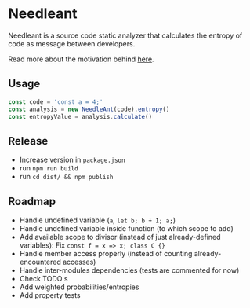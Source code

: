 # Needleant

Needleant is a source code static analyzer that calculates the entropy of code as message between developers.

Read more about the motivation behind [here](https://haresfaiez.github.io/2024/08/24/Code-entropy-in-action-needleant-alpha-release.html).

## Usage

```javascript
const code = 'const a = 4;'
const analysis = new NeedleAnt(code).entropy()
const entropyValue = analysis.calculate()
```

## Release
  * Increase version in `package.json`
  * run `npm run build`
  * run `cd dist/ && npm publish`

## Roadmap
  * Handle undefined variable (`a`, `let b; b + 1; a;`)
  * Handle undefined variable inside function (to which scope to add)
  * Add available scope to divisor (instead of just already-defined variables): Fix `const f = x => x; class C {}`
  * Handle member access properly (instead of counting already-encountered accesses)
  * Handle inter-modules dependencies (tests are commented for now)
  * Check TODO s
  * Add weighted probabilities/entropies
  * Add property tests
